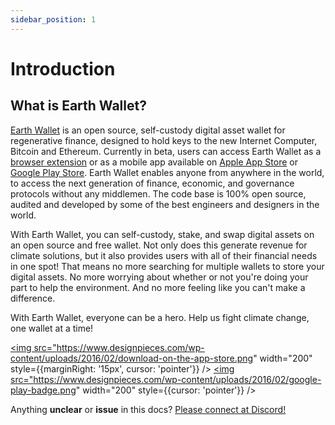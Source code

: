```yaml
---
sidebar_position: 1
---
```


# Introduction

## What is Earth Wallet?

[Earth Wallet](https://earthwallet.io) is an open source, self-custody digital asset wallet for regenerative finance, designed to hold keys to the new Internet Computer, Bitcoin and Ethereum. Currently in beta, users can access Earth Wallet as a [browser extension](https://chrome.google.com/webstore/detail/earth-wallet/agkfnefiabmfpanochlcakggnkdfmmjd) or as a mobile app available on [Apple App Store](https://apps.apple.com/app/earth-wallet/id1638414929) or [Google Play Store](https://play.google.com/store/apps/details?id=earth.wallet.app). Earth Wallet enables anyone from anywhere in the world, to access the next generation of finance, economic, and governance protocols without any middlemen. The code base is 100% open source, audited and developed by some of the best engineers and designers in the world.

With Earth Wallet, you can self-custody, stake, and swap digital assets on an open source and free wallet. Not only does this generate revenue for climate solutions, but it also provides users with all of their financial needs in one spot! That means no more searching for multiple wallets to store your digital assets. No more worrying about whether or not you're doing your part to help the environment. And no more feeling like you can't make a difference.

With Earth Wallet, everyone can be a hero. Help us fight climate change, one wallet at a time!

<a href="https://apps.apple.com/app/earth-wallet/id1638414929"><img src="https://www.designpieces.com/wp-content/uploads/2016/02/download-on-the-app-store.png" width="200" style={{marginRight: '15px', cursor: 'pointer'}} /></a>
<a href="https://play.google.com/store/apps/details?id=earth.wallet.app"><img src="https://www.designpieces.com/wp-content/uploads/2016/02/google-play-badge.png" width="200" style={{cursor: 'pointer'}}  /></a>


Anything **unclear** or **issue** in this docs? [Please connect at Discord!](https://discord.gg/bPBN9qShUr)

